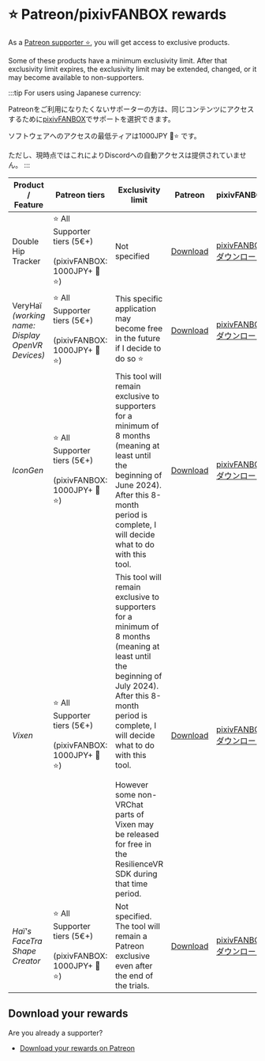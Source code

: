﻿# ⭐ Patreon/pixivFANBOX rewards

As a [Patreon supporter ⭐](https://www.patreon.com/vr_hai), you will get access to exclusive products.

Some of these products have a minimum exclusivity limit. After that exclusivity limit expires, the exclusivity limit may be extended, changed, or it may become available to non-supporters.

:::tip
For users using Japanese currency:

Patreonをご利用になりたくないサポーターの方は、同じコンテンツにアクセスするために[pixivFANBOX](https://hai-vr.fanbox.cc/)でサポートを選択できます。

ソフトウェアへのアクセスの最低ティアは1000JPY 🌙⭐ です。

ただし、現時点ではこれによりDiscordへの自動アクセスは提供されていません。
:::

| Product / Feature                                    | Patreon tiers                                                    | Exclusivity limit                                                                                                                                                                                                                                                                                                                      | Patreon                                                             | pixivFANBOX                                                      |
|------------------------------------------------------|------------------------------------------------------------------|----------------------------------------------------------------------------------------------------------------------------------------------------------------------------------------------------------------------------------------------------------------------------------------------------------------------------------------|---------------------------------------------------------------------|------------------------------------------------------------------|
| Double Hip Tracker                                   | ⭐ All Supporter tiers (5€+)<br/><br/>(pixivFANBOX: 1000JPY+ 🌙⭐) | Not specified                                                                                                                                                                                                                                                                                                                          | [Download](https://www.patreon.com/posts/doublehiptracker-85985442) | [pixivFANBOX<br/>ダウンロード](https://hai-vr.fanbox.cc/posts/6719214) |
| VeryHaï<br/>*(working name: Display OpenVR Devices)* | ⭐ All Supporter tiers (5€+)<br/><br/>(pixivFANBOX: 1000JPY+ 🌙⭐) | This specific application may become free in the future if I decide to do so ⭐                                                                                                                                                                                                                                                         | [Download](https://www.patreon.com/posts/display-openvr-0-88054426) | [pixivFANBOX<br/>ダウンロード](https://hai-vr.fanbox.cc/posts/6719214) |
| *IconGen*                                            | ⭐ All Supporter tiers (5€+)<br/><br/>(pixivFANBOX: 1000JPY+ 🌙⭐) | This tool will remain exclusive to supporters for a minimum of 8 months (meaning at least until the beginning of June 2024). After this 8-month period is complete, I will decide what to do with this tool.                                                                                                                           | [Download](https://www.patreon.com/posts/access-to-tool-89653332)   | [pixivFANBOX<br/>ダウンロード](https://hai-vr.fanbox.cc/posts/6719214) |
| *Vixen*                                              | ⭐ All Supporter tiers (5€+)<br/><br/>(pixivFANBOX: 1000JPY+ 🌙⭐) | This tool will remain exclusive to supporters for a minimum of 8 months (meaning at least until the beginning of July 2024). After this 8-month period is complete, I will decide what to do with this tool.<br/><br/>However some non-VRChat parts of Vixen may be released for free in the ResilienceVR SDK during that time period. | [Download](https://www.patreon.com/posts/91359532)                  | [pixivFANBOX<br/>ダウンロード](https://hai-vr.fanbox.cc/posts/6719214) |
| *Haï's FaceTra Shape Creator*                        | ⭐ All Supporter tiers (5€+)<br/><br/>(pixivFANBOX: 1000JPY+ 🌙⭐) | Not specified. The tool will remain a Patreon exclusive even after the end of the trials.                                                                                                                                                                                                                                              | [Download](https://www.patreon.com/posts/92430350)                  | [pixivFANBOX<br/>ダウンロード](https://hai-vr.fanbox.cc/posts/6719214) |


## Download your rewards

Are you already a supporter?

- [Download your rewards on Patreon](https://www.patreon.com/vr_hai)
